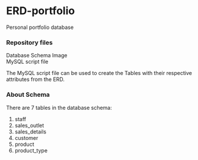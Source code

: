 # ERD-portfolio
Personal portfolio database

### Repository files

Database Schema Image<br/>
MySQL script file

The MySQL script file can be used to create the Tables with their respective attributes from the ERD.

### About Schema

There are 7 tables in the database schema:
1. staff
2. sales_outlet
3. sales_details
4. customer
5. product
6. product_type

